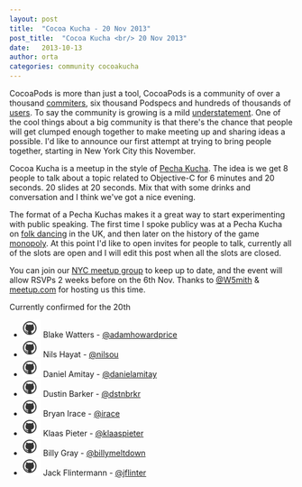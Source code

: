 ```yaml
---
layout: post
title:  "Cocoa Kucha - 20 Nov 2013"
post_title:  "Cocoa Kucha <br/> 20 Nov 2013"
date:   2013-10-13
author: orta
categories: community cocoakucha
---
```


CocoaPods is more than just a tool, CocoaPods is a community of over a thousand [commiters](https://github.com/CocoaPods/Specs/graphs/contributors), six thousand Podspecs and hundreds of thousands of [users](http://rubygems.org/gems/cocoapods). To say the community is growing is a mild [understatement](https://github.com/CocoaPods/Specs/graphs/code-frequency). One of the cool things about a big community is that there's the chance that people will get clumped enough together to make meeting up and sharing ideas a possible. I'd like to announce our first attempt at trying to bring people together, starting in New York City this November.

<!-- more -->

Cocoa Kucha is a meetup in the style of [Pecha Kucha](http://www.pechakucha.org/faq). The idea is we get 8 people to talk about a topic related to Objective-C for 6 minutes and 20 seconds. 20 slides at 20 seconds. Mix that with some drinks and conversation and I think we've got a nice evening.

The format of a Pecha Kuchas makes it a great way to start experimenting with public speaking. The first time I spoke publicy was at a Pecha Kucha on [folk dancing](https://github.com/orta/pechakucha/tree/1b92dd66d13654b7aa3024ced2ec6d052bfe6b1d) in the UK, and then later on the history of the game [monopoly](http://orta.github.io/pechakucha/). At this point I'd like to open invites for people to talk, currently all of the slots are open and I will edit this post when all the slots are closed. 

You can join our [NYC meetup group](http://www.meetup.com/CocoaPods-NYC/) to keep up to date, and the event will allow RSVPs 2 weeks before on the 6th Nov. Thanks to [@W5mith](http://twitter.com/W5mith) & [meetup.com](http://meetup.com) for hosting us this time.

Currently confirmed for the 20th

* [![adamhowardprice](/assets/blog_img/github_octokitty.png)](https://github.com/adamhowardprice/)  Blake Watters -  [@adamhowardprice](http://twitter.com/adamhowardprice)
* [![nilsou](/assets/blog_img/github_octokitty.png)](https://github.com/nilsou/)  Nils Hayat - [@nilsou](http://twitter.com/nilsou)
* [![danielamitay](/assets/blog_img/github_octokitty.png)](https://github.com/danielamitay/)   Daniel Amitay - [@danielamitay](http://twitter.com/danielamitay)
* [![dstnbrkr](/assets/blog_img/github_octokitty.png)](https://github.com/dstnbrkr/)  Dustin Barker - [@dstnbrkr](http://twitter.com/dstnbrkr)
* [![irace](/assets/blog_img/github_octokitty.png)](https://github.com/irace/)  Bryan Irace - [@irace](http://twitter.com/irace)
* [![klaaspieter](/assets/blog_img/github_octokitty.png)](https://github.com/klaaspieter/)  Klaas Pieter - [@klaaspieter](http://twitter.com/klaaspieter)
* [![billymeltdown](/assets/blog_img/github_octokitty.png)](https://github.com/billymeltdown/)  Billy Gray - [@billymeltdown](http://twitter.com/billymeltdown)
* [![jflinter](/assets/blog_img/github_octokitty.png)](https://github.com/jflinter/)  Jack Flintermann - [@jflinter](http://twitter.com/jflinter)
